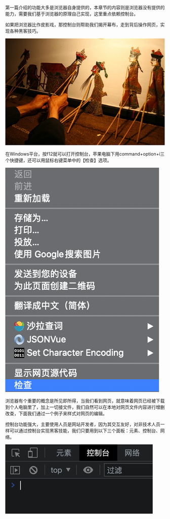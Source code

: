 
第一篇介绍的功能大多是浏览器自身提供的，本章节的内容则是浏览器没有提供的能力，需要我们基于浏览器的原理自己实现，这里重点依赖控制台。

如果把浏览器比作皮影戏，那控制台则帮助我们揭开幕布，走到背后操作网页，实现各种黑客技巧。

![皮影戏后台](../image/part02/shadow-play-behind.jpeg)

在Windows平台，按f12就可以打开控制台，苹果电脑下用command+option+i三个快捷键，还可以用鼠标右键菜单中的【检查】选项。

![网页检查](../image/part01/open-console.png)

浏览器有个重要的概念是所见即所得，当我们看到网页，就意味着网页已经被下载到个人电脑里了，加上一切接文件，我们自然可以在本地对网页文件内容进行增删改查，下面我们通过一个例子来样式对网页的编辑。

控制台功能强大，主要使用人员是网站开发者，因为其交互友好，对非技术人员一样可以通过控制台实现黑客技能，我们只要用到以下三个面板：元素、控制台、网络。

![控制台介绍](../image/part02/console.png)

